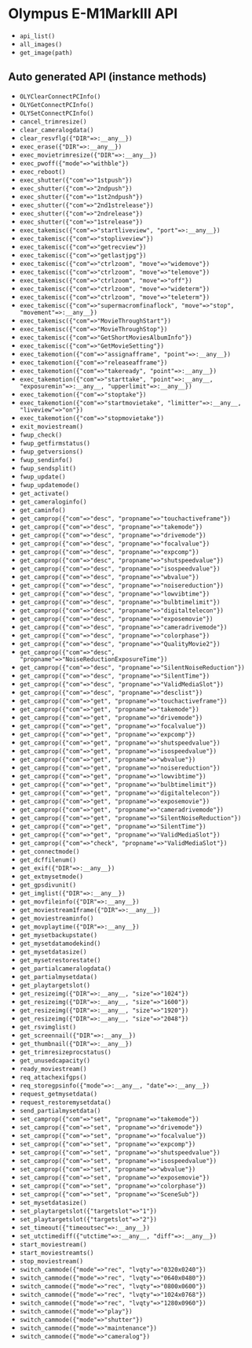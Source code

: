 # Olympus E-M1MarkIII API

- `api_list()`
- `all_images()`
- `get_image(path)`

## Auto generated API (instance methods)

- `OLYClearConnectPCInfo()`
- `OLYGetConnectPCInfo()`
- `OLYSetConnectPCInfo()`
- `cancel_trimresize()`
- `clear_cameralogdata()`
- `clear_resvflg({"DIR"=>:__any__})`
- `exec_erase({"DIR"=>:__any__})`
- `exec_movietrimresize({"DIR"=>:__any__})`
- `exec_pwoff({"mode"=>"withble"})`
- `exec_reboot()`
- `exec_shutter({"com"=>"1stpush"})`
- `exec_shutter({"com"=>"2ndpush"})`
- `exec_shutter({"com"=>"1st2ndpush"})`
- `exec_shutter({"com"=>"2nd1strelease"})`
- `exec_shutter({"com"=>"2ndrelease"})`
- `exec_shutter({"com"=>"1strelease"})`
- `exec_takemisc({"com"=>"startliveview", "port"=>:__any__})`
- `exec_takemisc({"com"=>"stopliveview"})`
- `exec_takemisc({"com"=>"getrecview"})`
- `exec_takemisc({"com"=>"getlastjpg"})`
- `exec_takemisc({"com"=>"ctrlzoom", "move"=>"widemove"})`
- `exec_takemisc({"com"=>"ctrlzoom", "move"=>"telemove"})`
- `exec_takemisc({"com"=>"ctrlzoom", "move"=>"off"})`
- `exec_takemisc({"com"=>"ctrlzoom", "move"=>"wideterm"})`
- `exec_takemisc({"com"=>"ctrlzoom", "move"=>"teleterm"})`
- `exec_takemisc({"com"=>"supermacromfinaflock", "move"=>"stop", "movement"=>:__any__})`
- `exec_takemisc({"com"=>"MovieThroughStart"})`
- `exec_takemisc({"com"=>"MovieThroughStop"})`
- `exec_takemisc({"com"=>"GetShortMoviesAlbumInfo"})`
- `exec_takemisc({"com"=>"GetMovieSetting"})`
- `exec_takemotion({"com"=>"assignafframe", "point"=>:__any__})`
- `exec_takemotion({"com"=>"releaseafframe"})`
- `exec_takemotion({"com"=>"takeready", "point"=>:__any__})`
- `exec_takemotion({"com"=>"starttake", "point"=>:__any__, "exposuremin"=>:__any__, "upperlimit"=>:__any__})`
- `exec_takemotion({"com"=>"stoptake"})`
- `exec_takemotion({"com"=>"startmovietake", "limitter"=>:__any__, "liveview"=>"on"})`
- `exec_takemotion({"com"=>"stopmovietake"})`
- `exit_moviestream()`
- `fwup_check()`
- `fwup_getfirmstatus()`
- `fwup_getversions()`
- `fwup_sendinfo()`
- `fwup_sendsplit()`
- `fwup_update()`
- `fwup_updatemode()`
- `get_activate()`
- `get_cameraloginfo()`
- `get_caminfo()`
- `get_camprop({"com"=>"desc", "propname"=>"touchactiveframe"})`
- `get_camprop({"com"=>"desc", "propname"=>"takemode"})`
- `get_camprop({"com"=>"desc", "propname"=>"drivemode"})`
- `get_camprop({"com"=>"desc", "propname"=>"focalvalue"})`
- `get_camprop({"com"=>"desc", "propname"=>"expcomp"})`
- `get_camprop({"com"=>"desc", "propname"=>"shutspeedvalue"})`
- `get_camprop({"com"=>"desc", "propname"=>"isospeedvalue"})`
- `get_camprop({"com"=>"desc", "propname"=>"wbvalue"})`
- `get_camprop({"com"=>"desc", "propname"=>"noisereduction"})`
- `get_camprop({"com"=>"desc", "propname"=>"lowvibtime"})`
- `get_camprop({"com"=>"desc", "propname"=>"bulbtimelimit"})`
- `get_camprop({"com"=>"desc", "propname"=>"digitaltelecon"})`
- `get_camprop({"com"=>"desc", "propname"=>"exposemovie"})`
- `get_camprop({"com"=>"desc", "propname"=>"cameradrivemode"})`
- `get_camprop({"com"=>"desc", "propname"=>"colorphase"})`
- `get_camprop({"com"=>"desc", "propname"=>"QualityMovie2"})`
- `get_camprop({"com"=>"desc", "propname"=>"NoiseReductionExposureTime"})`
- `get_camprop({"com"=>"desc", "propname"=>"SilentNoiseReduction"})`
- `get_camprop({"com"=>"desc", "propname"=>"SilentTime"})`
- `get_camprop({"com"=>"desc", "propname"=>"ValidMediaSlot"})`
- `get_camprop({"com"=>"desc", "propname"=>"desclist"})`
- `get_camprop({"com"=>"get", "propname"=>"touchactiveframe"})`
- `get_camprop({"com"=>"get", "propname"=>"takemode"})`
- `get_camprop({"com"=>"get", "propname"=>"drivemode"})`
- `get_camprop({"com"=>"get", "propname"=>"focalvalue"})`
- `get_camprop({"com"=>"get", "propname"=>"expcomp"})`
- `get_camprop({"com"=>"get", "propname"=>"shutspeedvalue"})`
- `get_camprop({"com"=>"get", "propname"=>"isospeedvalue"})`
- `get_camprop({"com"=>"get", "propname"=>"wbvalue"})`
- `get_camprop({"com"=>"get", "propname"=>"noisereduction"})`
- `get_camprop({"com"=>"get", "propname"=>"lowvibtime"})`
- `get_camprop({"com"=>"get", "propname"=>"bulbtimelimit"})`
- `get_camprop({"com"=>"get", "propname"=>"digitaltelecon"})`
- `get_camprop({"com"=>"get", "propname"=>"exposemovie"})`
- `get_camprop({"com"=>"get", "propname"=>"cameradrivemode"})`
- `get_camprop({"com"=>"get", "propname"=>"SilentNoiseReduction"})`
- `get_camprop({"com"=>"get", "propname"=>"SilentTime"})`
- `get_camprop({"com"=>"get", "propname"=>"ValidMediaSlot"})`
- `get_camprop({"com"=>"check", "propname"=>"ValidMediaSlot"})`
- `get_connectmode()`
- `get_dcffilenum()`
- `get_exif({"DIR"=>:__any__})`
- `get_extmysetmode()`
- `get_gpsdivunit()`
- `get_imglist({"DIR"=>:__any__})`
- `get_movfileinfo({"DIR"=>:__any__})`
- `get_moviestream1frame({"DIR"=>:__any__})`
- `get_moviestreaminfo()`
- `get_movplaytime({"DIR"=>:__any__})`
- `get_mysetbackupstate()`
- `get_mysetdatamodekind()`
- `get_mysetdatasize()`
- `get_mysetrestorestate()`
- `get_partialcameralogdata()`
- `get_partialmysetdata()`
- `get_playtargetslot()`
- `get_resizeimg({"DIR"=>:__any__, "size"=>"1024"})`
- `get_resizeimg({"DIR"=>:__any__, "size"=>"1600"})`
- `get_resizeimg({"DIR"=>:__any__, "size"=>"1920"})`
- `get_resizeimg({"DIR"=>:__any__, "size"=>"2048"})`
- `get_rsvimglist()`
- `get_screennail({"DIR"=>:__any__})`
- `get_thumbnail({"DIR"=>:__any__})`
- `get_trimresizeprocstatus()`
- `get_unusedcapacity()`
- `ready_moviestream()`
- `req_attachexifgps()`
- `req_storegpsinfo({"mode"=>:__any__, "date"=>:__any__})`
- `request_getmysetdata()`
- `request_restoremysetdata()`
- `send_partialmysetdata()`
- `set_camprop({"com"=>"set", "propname"=>"takemode"})`
- `set_camprop({"com"=>"set", "propname"=>"drivemode"})`
- `set_camprop({"com"=>"set", "propname"=>"focalvalue"})`
- `set_camprop({"com"=>"set", "propname"=>"expcomp"})`
- `set_camprop({"com"=>"set", "propname"=>"shutspeedvalue"})`
- `set_camprop({"com"=>"set", "propname"=>"isospeedvalue"})`
- `set_camprop({"com"=>"set", "propname"=>"wbvalue"})`
- `set_camprop({"com"=>"set", "propname"=>"exposemovie"})`
- `set_camprop({"com"=>"set", "propname"=>"colorphase"})`
- `set_camprop({"com"=>"set", "propname"=>"SceneSub"})`
- `set_mysetdatasize()`
- `set_playtargetslot({"targetslot"=>"1"})`
- `set_playtargetslot({"targetslot"=>"2"})`
- `set_timeout({"timeoutsec"=>:__any__})`
- `set_utctimediff({"utctime"=>:__any__, "diff"=>:__any__})`
- `start_moviestream()`
- `start_moviestreamts()`
- `stop_moviestream()`
- `switch_cammode({"mode"=>"rec", "lvqty"=>"0320x0240"})`
- `switch_cammode({"mode"=>"rec", "lvqty"=>"0640x0480"})`
- `switch_cammode({"mode"=>"rec", "lvqty"=>"0800x0600"})`
- `switch_cammode({"mode"=>"rec", "lvqty"=>"1024x0768"})`
- `switch_cammode({"mode"=>"rec", "lvqty"=>"1280x0960"})`
- `switch_cammode({"mode"=>"play"})`
- `switch_cammode({"mode"=>"shutter"})`
- `switch_cammode({"mode"=>"maintenance"})`
- `switch_cammode({"mode"=>"cameralog"})`
